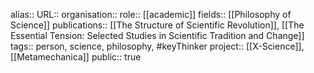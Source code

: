 alias::
URL::
organisation::
role:: [[academic]] 
fields:: [[Philosophy of Science]] 
publications:: [[The Structure of Scientific Revolution]], [[The Essential Tension: Selected Studies in Scientific Tradition and Change]] 
tags:: person, science, philosophy, #keyThinker 
project:: [[X-Science]], [[Metamechanica]] 
public:: true
